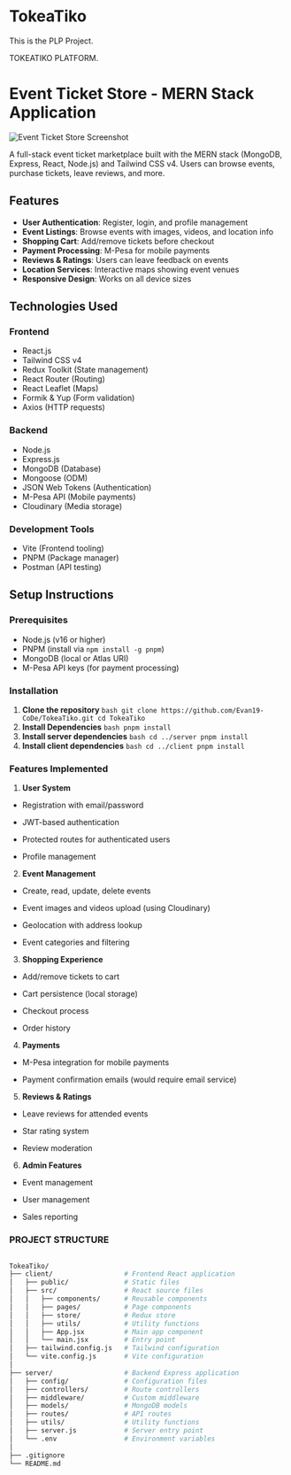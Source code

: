 # TokeaTiko
This is the PLP Project.

TOKEATIKO PLATFORM.


# Event Ticket Store - MERN Stack Application

![Event Ticket Store Screenshot](./screenshot.png)

A full-stack event ticket marketplace built with the MERN stack (MongoDB, Express, React, Node.js) and Tailwind CSS v4. Users can browse events, purchase tickets, leave reviews, and more.

## Features

- **User Authentication**: Register, login, and profile management
- **Event Listings**: Browse events with images, videos, and location info
- **Shopping Cart**: Add/remove tickets before checkout
- **Payment Processing**: M-Pesa for mobile payments
- **Reviews & Ratings**: Users can leave feedback on events
- **Location Services**: Interactive maps showing event venues
- **Responsive Design**: Works on all device sizes

## Technologies Used

### Frontend
- React.js
- Tailwind CSS v4
- Redux Toolkit (State management)
- React Router (Routing)
- React Leaflet (Maps)
- Formik & Yup (Form validation)
- Axios (HTTP requests)

### Backend
- Node.js
- Express.js
- MongoDB (Database)
- Mongoose (ODM)
- JSON Web Tokens (Authentication)
- M-Pesa API (Mobile payments)
- Cloudinary (Media storage)

### Development Tools
- Vite (Frontend tooling)
- PNPM (Package manager)
- Postman (API testing)

## Setup Instructions

### Prerequisites
- Node.js (v16 or higher)
- PNPM (install via `npm install -g pnpm`)
- MongoDB (local or Atlas URI)
- M-Pesa API keys (for payment processing)

### Installation

1. **Clone the repository**
   ``bash
   git clone https://github.com/Evan19-CoDe/TokeaTiko.git
   cd TokeaTiko``
2. **Install Dependencies**
   ``bash
   pnpm install``
3. **Install server dependencies**
   ``bash
   cd ../server
   pnpm install``
4. **Install client dependencies**
   ``bash
   cd ../client
   pnpm install``
### Features Implemented

1. **User System**
- Registration with email/password

- JWT-based authentication

- Protected routes for authenticated users

- Profile management

2. **Event Management**
- Create, read, update, delete events

- Event images and videos upload (using Cloudinary)

- Geolocation with address lookup

- Event categories and filtering

3. **Shopping Experience**
- Add/remove tickets to cart

- Cart persistence (local storage)

- Checkout process

- Order history

4. **Payments**

- M-Pesa integration for mobile payments

- Payment confirmation emails (would require email service)

5. **Reviews & Ratings**
- Leave reviews for attended events

- Star rating system

- Review moderation

6. **Admin Features**
- Event management

- User management

- Sales reporting


### PROJECT STRUCTURE
```bash

TokeaTiko/
├── client/                  # Frontend React application
│   ├── public/              # Static files
│   ├── src/                 # React source files
│   │   ├── components/      # Reusable components
│   │   ├── pages/           # Page components
│   │   ├── store/           # Redux store
│   │   ├── utils/           # Utility functions
│   │   ├── App.jsx          # Main app component
│   │   └── main.jsx         # Entry point
│   ├── tailwind.config.js   # Tailwind configuration
│   └── vite.config.js       # Vite configuration
│
├── server/                  # Backend Express application
│   ├── config/              # Configuration files
│   ├── controllers/         # Route controllers
│   ├── middleware/          # Custom middleware
│   ├── models/              # MongoDB models
│   ├── routes/              # API routes
│   ├── utils/               # Utility functions
│   ├── server.js            # Server entry point
│   └── .env                 # Environment variables
│
├── .gitignore
└── README.md
